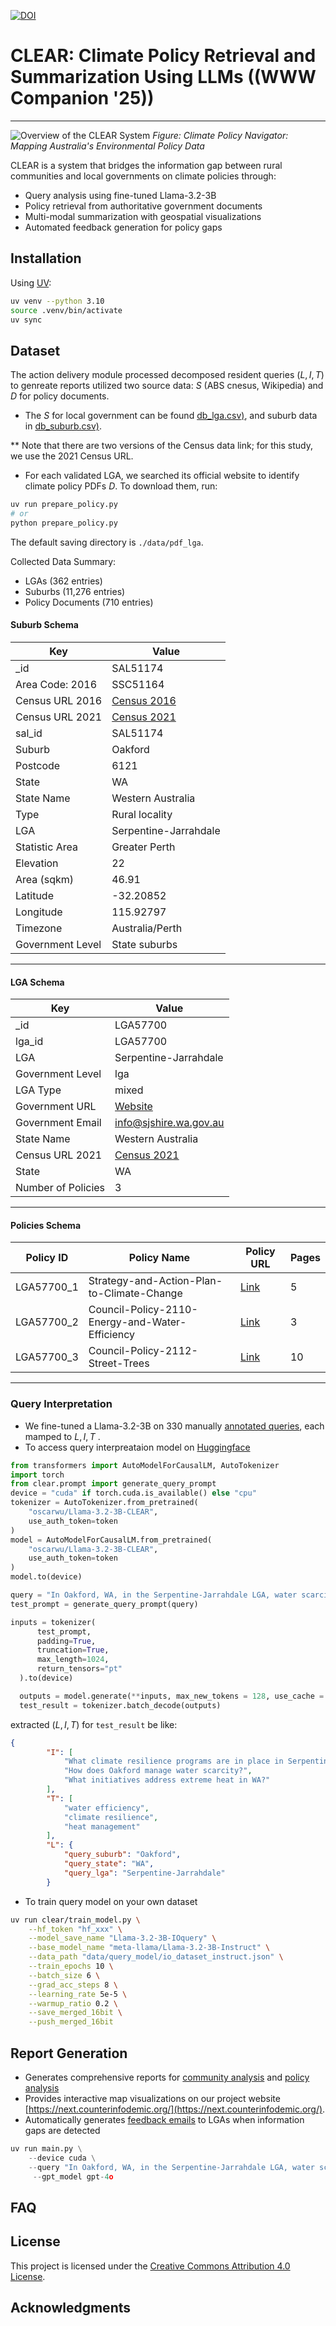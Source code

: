 [![DOI](https://zenodo.org/badge/DOI/10.5281/zenodo.14807376.svg)](https://doi.org/10.5281/zenodo.14807376)
# CLEAR: Climate Policy Retrieval and Summarization Using LLMs ((WWW Companion '25))

---
![Overview of the CLEAR System](figs/overview.jpg)
_Figure: Climate Policy Navigator: Mapping Australia's Environmental Policy Data_



CLEAR is a system that bridges the information gap between rural communities and local governments on climate policies through:
- Query analysis using fine-tuned Llama-3.2-3B
- Policy retrieval from authoritative government documents  
- Multi-modal summarization with geospatial visualizations
- Automated feedback generation for policy gaps

## Installation

Using [UV](https://docs.astral.sh/uv/getting-started/installation/):
```bash
uv venv --python 3.10
source .venv/bin/activate
uv sync
```



## Dataset 
The action delivery module processed decomposed resident queries ($L,I,T$) to genreate reports utilized two source data: $S$ (ABS cnesus, Wikipedia) and $D$ for policy documents.

- The $S$ for local government can be found [db_lga.csv)](data/db/db_lga.csv), and suburb data in [db_suburb.csv)](data/db/db_suburb.csv). 

** Note that there are two versions of the Census data link; for this study, we use 
the 2021 Census URL.

- For each validated LGA, we searched its official website to identify climate policy PDFs $D$. To download them, run:

```bash
uv run prepare_policy.py
# or
python prepare_policy.py
```
The default saving directory is `./data/pdf_lga`.


Collected Data Summary:
- LGAs (362 entries)
- Suburbs (11,276 entries)
- Policy Documents (710 entries)
#### Suburb Schema
| Key                 | Value                                                                                               |
|---------------------|---------------------------------------------------------------------------------------------------|
| _id                | SAL51174                                                                                           |
| Area Code: 2016    | SSC51164                                                                                           |
| Census URL 2016    | [Census 2016](https://www.abs.gov.au/census/find-census-data/quickstats/2016/SSC51164)              |
| Census URL 2021    | [Census 2021](https://abs.gov.au/census/find-census-data/quickstats/2021/SAL51174)                 |
| sal_id             | SAL51174                                                                                           |
| Suburb             | Oakford                                                                                           |
| Postcode           | 6121                                                                                              |
| State              | WA                                                                                                |
| State Name         | Western Australia                                                                                 |
| Type               | Rural locality                                                                                   |
| LGA                | Serpentine-Jarrahdale                                                                             |
| Statistic Area     | Greater Perth                                                                                    |
| Elevation          | 22                                                                                                |
| Area (sqkm)        | 46.91                                                                                            |
| Latitude           | -32.20852                                                                                        |
| Longitude          | 115.92797                                                                                        |
| Timezone           | Australia/Perth                                                                                  |
| Government Level   | State suburbs                                                                                    |

---

####  LGA Schema
| Key                 | Value                                                                                              |
|---------------------|---------------------------------------------------------------------------------------------------|
| _id                | LGA57700                                                                                          |
| lga_id             | LGA57700                                                                                          |
| LGA                | Serpentine-Jarrahdale                                                                             |
| Government Level   | lga                                                                                               |
| LGA Type           | mixed                                                                                            |
| Government URL     | [Website](https://www.sjshire.wa.gov.au/)                                                        |
| Government Email   | info@sjshire.wa.gov.au                                                                           |
| State Name         | Western Australia                                                                                 |
| Census URL 2021    | [Census 2021](https://www.abs.gov.au/census/find-census-data/quickstats/2021/LGA57700)            |
| State              | WA                                                                                                |
| Number of Policies | 3                                                                                                 |

---

####  Policies Schema
| Policy ID    | Policy Name                                    | Policy URL                                                                                                   | Pages |
|--------------|------------------------------------------------|-------------------------------------------------------------------------------------------------------------|-------|
| LGA57700_1   | Strategy-and-Action-Plan-to-Climate-Change    | [Link](https://www.sjshire.wa.gov.au/Profiles/sj/Assets/ClientData/E22_7277__Attachment_2_-_2015_Strategy_and_Action_Plan_-_to_Climate_Change_Agenda_Report_Item.pdf) | 5     |
| LGA57700_2   | Council-Policy-2110-Energy-and-Water-Efficiency | [Link](https://www.sjshire.wa.gov.au/documents/144/council-policy-2110-energy-and-water-efficiency)         | 3     |
| LGA57700_3   | Council-Policy-2112-Street-Trees              | [Link](https://www.sjshire.wa.gov.au/documents/152/council-policy-2112-street-trees)                        | 10    |


 
---

### Query Interpretation
  

 

- We fine-tuned a Llama-3.2-3B on 330 manually [annotated queries](data/query_model/io_query_2.json), each mamped to $L, I, T$ . 
- To access query interpreataion model on [Huggingface](https://huggingface.co/oscarwu/Llama-3.2-3B-CLEAR) 
```python
from transformers import AutoModelForCausalLM, AutoTokenizer
import torch
from clear.prompt import generate_query_prompt
device = "cuda" if torch.cuda.is_available() else "cpu"
tokenizer = AutoTokenizer.from_pretrained(
    "oscarwu/Llama-3.2-3B-CLEAR", 
    use_auth_token=token
)
model = AutoModelForCausalLM.from_pretrained(
    "oscarwu/Llama-3.2-3B-CLEAR", 
    use_auth_token=token
)
model.to(device)

query = "In Oakford, WA, in the Serpentine-Jarrahdale LGA, water scarcity and extreme heat are major challenges. What programs are in place to promote water efficiency and manage climate impacts in our region?"
test_prompt = generate_query_prompt(query)

inputs = tokenizer(
      test_prompt,
      padding=True,
      truncation=True,
      max_length=1024,
      return_tensors="pt"
  ).to(device)

  outputs = model.generate(**inputs, max_new_tokens = 128, use_cache = True)
  test_result = tokenizer.batch_decode(outputs)
```

extracted ($L, I , T)$ for `test_result` be like:
```json
{
        "I": [
            "What climate resilience programs are in place in Serpentine-Jarrahdale LGA?",
            "How does Oakford manage water scarcity?",
            "What initiatives address extreme heat in WA?"
        ],
        "T": [
            "water efficiency",
            "climate resilience",
            "heat management"
        ],
        "L": {
            "query_suburb": "Oakford",
            "query_state": "WA",
            "query_lga": "Serpentine-Jarrahdale"
        }
```

- To train query model on your own dataset 
```bash
uv run clear/train_model.py \
    --hf_token "hf_xxx" \
    --model_save_name "Llama-3.2-3B-IOquery" \
    --base_model_name "meta-llama/Llama-3.2-3B-Instruct" \
    --data_path "data/query_model/io_dataset_instruct.json" \
    --train_epochs 10 \
    --batch_size 6 \
    --grad_acc_steps 8 \
    --learning_rate 5e-5 \
    --warmup_ratio 0.2 \
    --save_merged_16bit \
    --push_merged_16bit
```



## Report Generation

- Generates comprehensive reports for [community analysis](output/community_analysis_text) and [policy analysis](output/community_analysis_text)
- Provides interactive map visualizations on our project website [https://next.counterinfodemic.org/](https://next.counterinfodemic.org/). 
- Automatically generates [feedback emails]((output/email_report_text)) to LGAs when information gaps are detected 

```python
uv run main.py \
    --device cuda \
    --query "In Oakford, WA, in the Serpentine-Jarrahdale LGA, water scarcity and extreme heat are major challenges. What programs are in place to promote water efficiency and manage climate impacts in our region?" \
     --gpt_model gpt-4o

```
## FAQ



### 



## License

This project is licensed under the [Creative Commons Attribution 4.0 License](LICENSE).


## Acknowledgments
